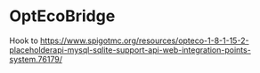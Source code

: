 # OptEcoBridge
Hook to https://www.spigotmc.org/resources/opteco-1-8-1-15-2-placeholderapi-mysql-sqlite-support-api-web-integration-points-system.76179/
